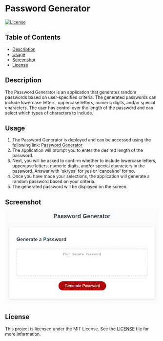 # Password Generator

[![License](https://img.shields.io/badge/License-MIT-blue.svg)](https://opensource.org/licenses/MIT)

## Table of Contents
- [Description](#description)
- [Usage](#usage)
- [Screenshot](#screenshot)
- [License](#license)

## Description
The Password Generator is an application that generates random passwords based on user-specified criteria. The generated passwords can include lowercase letters, uppercase letters, numeric digits, and/or special characters. The user has control over the length of the password and can select which types of characters to include.

## Usage
1. The Password Generator is deployed and can be accessed using the following link: [Password Generator](https://example.com)
2. The application will prompt you to enter the desired length of the password.
3. Next, you will be asked to confirm whether to include lowercase letters, uppercase letters, numeric digits, and/or special characters in the password. Answer with 'ok/yes' for yes or 'cancel/no' for no.
4. Once you have made your selections, the application will generate a random password based on your criteria.
5. The generated password will be displayed on the screen.

## Screenshot
![Password Generator Screenshot](./assets/images/screenshot.png)

## License
This project is licensed under the MIT License. See the [LICENSE](LICENSE) file for more information.